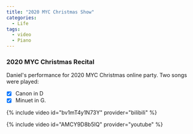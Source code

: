 ```yaml
---
title: "2020 MYC Christmas Show"
categories:
  - Life
tags:
  - video
  - Piano
---
```


### 2020 MYC Christmas Recital

Daniel's performance for 2020 MYC Christmas online party.
Two songs were played:
- [x] Canon in D
- [x] Minuet in G.

{% include video id="bv1mT4y1N73Y" provider="bilibili" %}


{% include video id="AMCY9D8b5IQ" provider="youtube" %}
